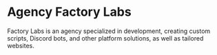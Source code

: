 # Agency Factory Labs
Factory Labs is an agency specialized in development, creating custom scripts, Discord bots, and other platform solutions, as well as tailored websites.
